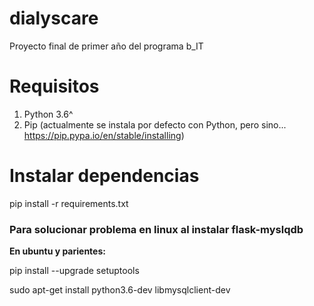 # dialyscare
Proyecto final de primer año del programa b_IT

# Requisitos

1. Python 3.6^
2. Pip (actualmente se instala por defecto con Python, pero sino... https://pip.pypa.io/en/stable/installing)

# Instalar dependencias

pip install -r requirements.txt

### Para solucionar problema en linux al instalar flask-myslqdb

**En ubuntu y parientes:**

pip install --upgrade setuptools

sudo apt-get install python3.6-dev libmysqlclient-dev
